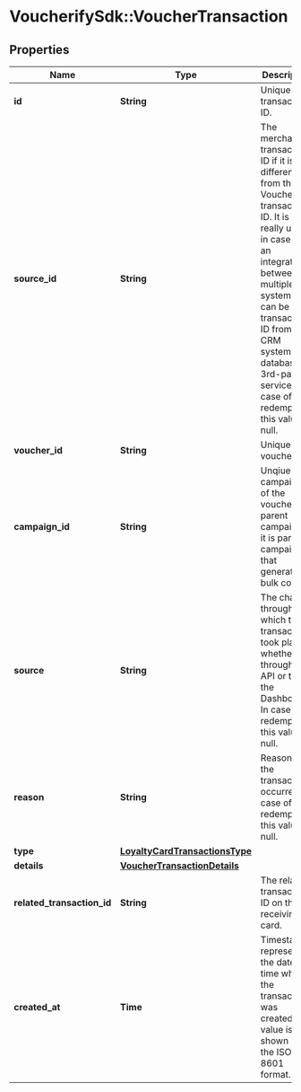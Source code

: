# VoucherifySdk::VoucherTransaction

## Properties

| Name | Type | Description | Notes |
| ---- | ---- | ----------- | ----- |
| **id** | **String** | Unique transaction ID. |  |
| **source_id** | **String** | The merchant’s transaction ID if it is different from the Voucherify transaction ID. It is really useful in case of an integration between multiple systems. It can be a transaction ID from a CRM system, database or 3rd-party service. In case of a redemption, this value is null. |  |
| **voucher_id** | **String** | Unique voucher ID. |  |
| **campaign_id** | **String** | Unqiue campaign ID of the voucher&#39;s parent campaign if it is part of campaign that generates bulk codes. |  |
| **source** | **String** | The channel through which the transaction took place, whether through the API or the the Dashboard. In case of a redemption, this value is null. |  |
| **reason** | **String** | Reason why the transaction occurred. In case of a redemption, this value is null. |  |
| **type** | [**LoyaltyCardTransactionsType**](LoyaltyCardTransactionsType.md) |  |  |
| **details** | [**VoucherTransactionDetails**](VoucherTransactionDetails.md) |  |  |
| **related_transaction_id** | **String** | The related transaction ID on the receiving card. |  |
| **created_at** | **Time** | Timestamp representing the date and time when the transaction was created. The value is shown in the ISO 8601 format. |  |

